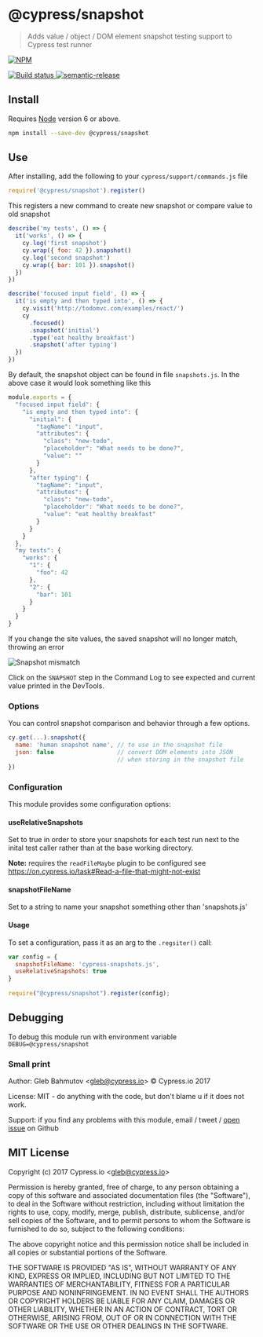 # @cypress/snapshot

> Adds value / object / DOM element snapshot testing support to Cypress test runner

[![NPM][npm-icon] ][npm-url]

[![Build status][ci-image] ][ci-url]
[![semantic-release][semantic-image] ][semantic-url]

## Install

Requires [Node](https://nodejs.org/en/) version 6 or above.

```sh
npm install --save-dev @cypress/snapshot
```

## Use

After installing, add the following to your `cypress/support/commands.js` file

```js
require('@cypress/snapshot').register()
```

This registers a new command to create new snapshot or compare value to old snapshot

```js
describe('my tests', () => {
  it('works', () => {
    cy.log('first snapshot')
    cy.wrap({ foo: 42 }).snapshot()
    cy.log('second snapshot')
    cy.wrap({ bar: 101 }).snapshot()
  })
})

describe('focused input field', () => {
  it('is empty and then typed into', () => {
    cy.visit('http://todomvc.com/examples/react/')
    cy
      .focused()
      .snapshot('initial')
      .type('eat healthy breakfast')
      .snapshot('after typing')
  })
})
```

By default, the snapshot object can be found in file `snapshots.js`. In the above case it would look something like this

```js
module.exports = {
  "focused input field": {
    "is empty and then typed into": {
      "initial": {
        "tagName": "input",
        "attributes": {
          "class": "new-todo",
          "placeholder": "What needs to be done?",
          "value": ""
        }
      },
      "after typing": {
        "tagName": "input",
        "attributes": {
          "class": "new-todo",
          "placeholder": "What needs to be done?",
          "value": "eat healthy breakfast"
        }
      }
    }
  },
  "my tests": {
    "works": {
      "1": {
        "foo": 42
      },
      "2": {
        "bar": 101
      }
    }
  }
}
```

If you change the site values, the saved snapshot will no longer match, throwing an error

![Snapshot mismatch](img/snapshot-mismatch.png)

Click on the `SNAPSHOT` step in the Command Log to see expected and current value printed in the DevTools.

### Options

You can control snapshot comparison and behavior through a few options.

```js
cy.get(...).snapshot({
  name: 'human snapshot name', // to use in the snapshot file
  json: false                  // convert DOM elements into JSON
                               // when storing in the snapshot file
})
```

### Configuration

This module provides some configuration options:

#### useRelativeSnapshots
Set to true in order to store your snapshots for each test run next to the inital test caller rather
than at the base working directory.

**Note:** requires the `readFileMaybe` plugin to be configured see https://on.cypress.io/task#Read-a-file-that-might-not-exist

#### snapshotFileName
Set to a string to name your snapshot something other than 'snapshots.js'

#### Usage
To set a configuration, pass it as an arg to the `.regsiter()` call:
```js
var config = {
  snapshotFileName: 'cypress-snapshots.js',
  useRelativeSnapshots: true
}
  
require("@cypress/snapshot").register(config);
```

## Debugging

To debug this module run with environment variable `DEBUG=@cypress/snapshot`

### Small print

Author: Gleb Bahmutov &lt;gleb@cypress.io&gt; &copy; Cypress.io 2017

License: MIT - do anything with the code, but don't blame u if it does not work.

Support: if you find any problems with this module, email / tweet /
[open issue](https://github.com/cypress-io/snapshot/issues) on Github

## MIT License

Copyright (c) 2017 Cypress.io &lt;gleb@cypress.io&gt;

Permission is hereby granted, free of charge, to any person
obtaining a copy of this software and associated documentation
files (the "Software"), to deal in the Software without
restriction, including without limitation the rights to use,
copy, modify, merge, publish, distribute, sublicense, and/or sell
copies of the Software, and to permit persons to whom the
Software is furnished to do so, subject to the following
conditions:

The above copyright notice and this permission notice shall be
included in all copies or substantial portions of the Software.

THE SOFTWARE IS PROVIDED "AS IS", WITHOUT WARRANTY OF ANY KIND,
EXPRESS OR IMPLIED, INCLUDING BUT NOT LIMITED TO THE WARRANTIES
OF MERCHANTABILITY, FITNESS FOR A PARTICULAR PURPOSE AND
NONINFRINGEMENT. IN NO EVENT SHALL THE AUTHORS OR COPYRIGHT
HOLDERS BE LIABLE FOR ANY CLAIM, DAMAGES OR OTHER LIABILITY,
WHETHER IN AN ACTION OF CONTRACT, TORT OR OTHERWISE, ARISING
FROM, OUT OF OR IN CONNECTION WITH THE SOFTWARE OR THE USE OR
OTHER DEALINGS IN THE SOFTWARE.

[npm-icon]: https://nodei.co/npm/@cypress/snapshot.svg?downloads=true
[npm-url]: https://npmjs.org/package/@cypress/snapshot
[ci-image]: https://travis-ci.org/cypress-io/snapshot.svg?branch=master
[ci-url]: https://travis-ci.org/cypress-io/snapshot
[semantic-image]: https://img.shields.io/badge/%20%20%F0%9F%93%A6%F0%9F%9A%80-semantic--release-e10079.svg
[semantic-url]: https://github.com/semantic-release/semantic-release
